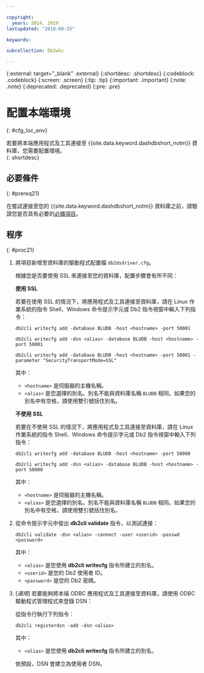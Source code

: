 ```yaml
---

copyright:
  years: 2014, 2019
lastupdated: "2018-09-25"

keywords:

subcollection: Db2whc

---
```


<!-- Attribute definitions --> 
{:external: target="_blank" .external}
{:shortdesc: .shortdesc}
{:codeblock: .codeblock}
{:screen: .screen}
{:tip: .tip}
{:important: .important}
{:note: .note}
{:deprecated: .deprecated}
{:pre: .pre}

# 配置本端環境
{: #cfg_loc_env}

若要將本端應用程式及工具連接至 {{site.data.keyword.dashdbshort_notm}} 資料庫，您需要配置環境。  
{: shortdesc}

## 必要條件
{: #prereq21}

在嘗試連接至您的 {{site.data.keyword.dashdbshort_notm}} 資料庫之前，請驗證您是否具有必要的[必備項目](/docs/services/Db2whc/connecting?topic=Db2whc-connect_ov#prereqs)。

<!-- 1. Install the Db2 driver package for your operating system.

   - [Installing on Windows](install_win.html)
   - [Installing on Linux or PowerLinux](install_linux.html)
   - [Installing on Mac OS X](install_mac.html)
2. Decide whether or not you will be using Secure Sockets Layer (SSL) to connect to your database.
3. Collect database details and connect credentials, including the host name of your server, and your database user ID and password. -->

## 程序
{: #proc21}

1. 將項目新增至資料庫的驅動程式配置檔 `db2dsdriver.cfg`。

   根據您是否要使用 SSL 來連接至您的資料庫，配置步驟會有所不同：

   **使用 SSL**

   若要在使用 SSL 的情況下，將應用程式及工具連接至資料庫，請在 Linux 作業系統的指令 Shell、Windows 命令提示字元或 Db2 指令視窗中輸入下列指令： 

   `db2cli writecfg add -database BLUDB -host <hostname> -port 50001`

   `db2cli writecfg add -dsn <alias> -database BLUDB -host <hostname> -port 50001`

   `db2cli writecfg add -database BLUDB -host <hostname> -port 50001 -parameter "SecurityTransportMode=SSL"`

    其中：

   - `<hostname>` 是伺服器的主機名稱。
   - `<alias>` 是您選擇的別名。別名不能與資料庫名稱 `BLUDB` 相同。如果您的別名中有空格，請使用雙引號括住別名。

   **不使用 SSL**

   若要在不使用 SSL 的情況下，將應用程式及工具連接至資料庫，請在 Linux 作業系統的指令 Shell、Windows 命令提示字元或 Db2 指令視窗中輸入下列指令： 

   `db2cli writecfg add -database BLUDB -host <hostname> -port 50000`

   `db2cli writecfg add -dsn <alias> -database BLUDB -host <hostname> -port 50000`

    其中：

   - `<hostname>` 是伺服器的主機名稱。
   - `<alias>` 是您選擇的別名。別名不能與資料庫名稱 `BLUDB` 相同。如果您的別名中有空格，請使用雙引號括住別名。

2. 從命令提示字元中發出 **db2cli validate** 指令，以測試連接：

   `db2cli validate -dsn <alias> -connect -user <userid> -passwd <password>`

   其中： 
   
   - `<alias>` 是您使用 **db2cli writecfg** 指令所建立的別名。
   - `<userid>` 是您的 Db2 使用者 ID。
   - `<password>` 是您的 Db2 密碼。

3. [*選用*] 若要能夠將本端 ODBC 應用程式及工具連接至資料庫，請使用 ODBC 驅動程式管理程式來登錄 DSN：
 
   從指令行執行下列指令： 

   `db2cli registerdsn -add -dsn <alias>`

   其中： 

   - `<alias>` 是您使用 **db2cli writecfg** 指令所建立的別名。

   依預設，DSN 會建立為使用者 DSN。

